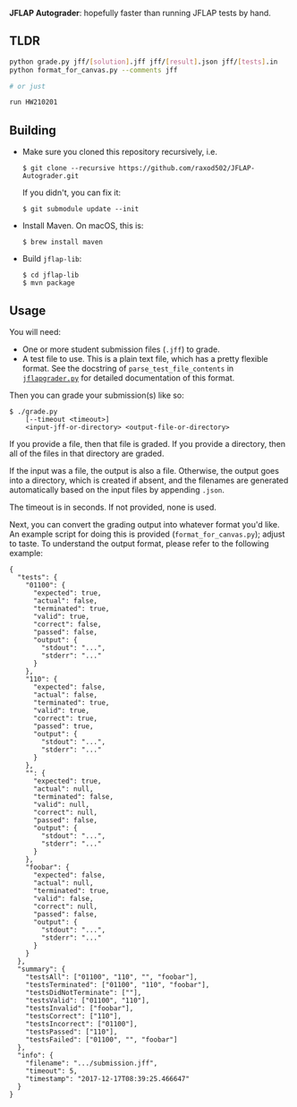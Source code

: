 **JFLAP Autograder**: hopefully faster than running JFLAP tests by
hand.

## TLDR
```bash
python grade.py jff/[solution].jff jff/[result].json jff/[tests].in
python format_for_canvas.py --comments jff

# or just

run HW210201
```

## Building

* Make sure you cloned this repository recursively, i.e.

      $ git clone --recursive https://github.com/raxod502/JFLAP-Autograder.git

  If you didn't, you can fix it:

      $ git submodule update --init

* Install Maven. On macOS, this is:

      $ brew install maven

* Build `jflap-lib`:

      $ cd jflap-lib
      $ mvn package

## Usage

You will need:

* One or more student submission files (`.jff`) to grade.
* A test file to use. This is a plain text file, which has a pretty
  flexible format. See the docstring of `parse_test_file_contents`
  in [`jflapgrader.py`][jflapgrader] for detailed documentation of
  this format.

Then you can grade your submission(s) like so:

    $ ./grade.py
        [--timeout <timeout>]
        <input-jff-or-directory> <output-file-or-directory>


If you provide a file, then that file is graded. If you provide a
directory, then all of the files in that directory are graded.

If the input was a file, the output is also a file. Otherwise, the
output goes into a directory, which is created if absent, and the
filenames are generated automatically based on the input files by
appending `.json`.

The timeout is in seconds. If not provided, none is used.

Next, you can convert the grading output into whatever format you'd
like. An example script for doing this is provided
(`format_for_canvas.py`); adjust to taste. To understand the output
format, please refer to the following example:

    {
      "tests": {
        "01100": {
          "expected": true,
          "actual": false,
          "terminated": true,
          "valid": true,
          "correct": false,
          "passed": false,
          "output": {
            "stdout": "...",
            "stderr": "..."
          }
        },
        "110": {
          "expected": false,
          "actual": false,
          "terminated": true,
          "valid": true,
          "correct": true,
          "passed": true,
          "output": {
            "stdout": "...",
            "stderr": "..."
          }
        },
        "": {
          "expected": true,
          "actual": null,
          "terminated": false,
          "valid": null,
          "correct": null,
          "passed": false,
          "output": {
            "stdout": "...",
            "stderr": "..."
          }
        },
        "foobar": {
          "expected": false,
          "actual": null,
          "terminated": true,
          "valid": false,
          "correct": null,
          "passed": false,
          "output": {
            "stdout": "...",
            "stderr": "..."
          }
        }
      },
      "summary": {
        "testsAll": ["01100", "110", "", "foobar"],
        "testsTerminated": ["01100", "110", "foobar"],
        "testsDidNotTerminate": [""],
        "testsValid": ["01100", "110"],
        "testsInvalid": ["foobar"],
        "testsCorrect": ["110"],
        "testsIncorrect": ["01100"],
        "testsPassed": ["110"],
        "testsFailed": ["01100", "", "foobar"]
      },
      "info": {
        "filename": ".../submission.jff",
        "timeout": 5,
        "timestamp": "2017-12-17T08:39:25.466647"
      }
    }

[jflapgrader]: jflapgrader.py
